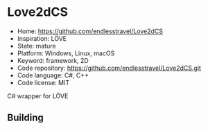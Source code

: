 # Love2dCS

- Home: https://github.com/endlesstravel/Love2dCS
- Inspiration: LÖVE
- State: mature
- Platform: Windows, Linux, macOS
- Keyword: framework, 2D
- Code repository: https://github.com/endlesstravel/Love2dCS.git
- Code language: C#, C++
- Code license: MIT

C# wrapper for LÖVE

## Building
